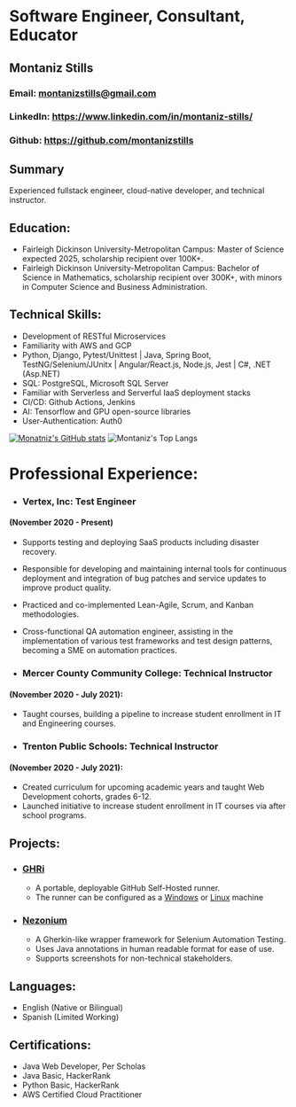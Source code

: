 # Software Engineer, Consultant, Educator
## Montaniz Stills 
### Email: montanizstills@gmail.com
### LinkedIn: https://www.linkedin.com/in/montaniz-stills/
### Github: https://github.com/montanizstills


## Summary 
Experienced fullstack engineer, cloud-native developer, and technical instructor.


## Education:
- Fairleigh Dickinson University-Metropolitan Campus: Master of Science expected 2025, scholarship recipient over 100K+.
- Fairleigh Dickinson University-Metropolitan Campus: Bachelor of Science in Mathematics, scholarship recipient over 300K+, with minors in Computer Science and Business Administration.

## Technical Skills:
- Development of RESTful Microservices
- Familiarity with AWS and GCP
- Python, Django, Pytest/Unittest | Java, Spring Boot, TestNG/Selenium/JUnitx | Angular/React.js, Node.js, Jest | C#, .NET (Asp.NET)
- SQL: PostgreSQL, Microsoft SQL Server
- Familiar with Serverless and Serverful IaaS deployment stacks
- CI/CD: Github Actions, Jenkins
- AI: Tensorflow and GPU open-source libraries
- User-Authentication: Auth0

[![Monatniz's GitHub stats](https://github-readme-stats.vercel.app/api?username=montanizstills&count_private=true&show_icons=true&theme=tokyonight)](https://github.com/montanizstills/)
![Montaniz's Top Langs](https://github-readme-stats.vercel.app/api/top-langs/?username=montanizstills&layout=compact)

# Professional Experience:
- ### Vertex, Inc:  Test Engineer 
#### (November 2020 - Present)
  - Supports testing and deploying SaaS products including disaster recovery.
  - Responsible for developing and maintaining internal tools for continuous deployment and integration of bug patches and service updates to improve product quality.
  - Practiced and co-implemented Lean-Agile, Scrum, and Kanban methodologies.
  - Cross-functional QA automation engineer, assisting in the implementation of various test frameworks and test design patterns, becoming a SME on automation practices.

- ### Mercer County Community College: Technical Instructor 
#### (November 2020 - July 2021):
  - Taught courses, building a pipeline to increase student enrollment in IT and Engineering courses.

- ### Trenton Public Schools: Technical Instructor 
#### (November 2020 - July 2021):
  - Created curriculum for upcoming academic years and taught Web Development cohorts, grades 6-12.
  - Launched initiative to increase student enrollment in IT courses via after school programs.

## Projects:
- ### [GHRi](https://github.com/montanizstills/self_hosted_runner_on_docker) 
  - A portable, deployable GitHub Self-Hosted runner.
  - The runner can be configured as a [Windows](https://github.com/montanizstills/self_hosted_runner_on_docker/blob/windows/self-hosted.dockerfile) or [Linux](https://github.com/montanizstills/self_hosted_runner_on_docker/blob/linux/self-hosted.dockerfile) machine
- ### [Nezonium](https://github.com/montanizstills/Nezonium)
  - A Gherkin-like wrapper framework for Selenium Automation Testing.
  - Uses Java annotations in human readable format for ease of use.
  - Supports screenshots for non-technical stakeholders.

## Languages:
- English (Native or Bilingual)
- Spanish (Limited Working)

## Certifications:
- Java Web Developer, Per Scholas
- Java Basic, HackerRank
- Python Basic, HackerRank
- AWS Certified Cloud Practitioner